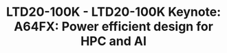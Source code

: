 ---
categories:
- ltd20
description: '<strong>To join this session live please go to:</strong><br><ul><li>YouTube:
  <a data-saferedirecturl="https://www.google.com/url?q=https://youtu.be/PFQdsAoxQjo&source=gmail&ust=1584481372166000&usg=AFQjCNEaHD7pbM7zG_P6qVfLUp1t25kjHQ"
  href="https://youtu.be/PFQdsAoxQjo" target="_blank">https://youtu.be/PFQdsAoxQjo</a></li><li>Zoom:
  <a data-saferedirecturl="https://www.google.com/url?q=https://zoom.us/j/979251096?pwd%3Dd1VOZVF3TDVGaW1BYXVNeUl3WDk5QT09&source=gmail&ust=1584481372167000&usg=AFQjCNEbwp1MgK5ehMTqiYrSaWesNvUPgw"
  href="https://zoom.us/j/979251096?pwd=d1VOZVF3TDVGaW1BYXVNeUl3WDk5QT09" target="_blank">https://zoom.us/j/979251096?pwd=d1VOZVF3TDVGaW1BYXVNeUl3WDk5QT09</a></li></ul><br>Description:
  <br>Fujitsu developed the A64FX processor that is optimized for HPC (High Performance
  Computing) and the AI(Artificial Intelligence).<br>A64FX is used in Fugaku supercomputer
  which is a massively parallel supercomputer and a successor to K-computer.<br>A64FX
  is based on&nbsp;Fujitsu&nbsp;microarchitecture, as used in our SPARC64 and mainframe
  processor development.<br>It provides the world''s top-class flops/watt, computing
  performance and memory bandwidth. A64FX Prototype took 1st place in the&nbsp;Green500
  November 2019.<br>To achieve high performance and low power consumption in a wide
  range of actual applications, we collaboratively work with RIKEN&nbsp;(co-design).<br>For
  ISA (Instruction Set Architecture),&nbsp;Fujitsu&nbsp;chose to adopt the Armv8-A
  with SVE (Scalable Vector Extension) to best position&nbsp;the Fugaku to utilize
  and contribute to a broader user base.<br>Fujitsu&nbsp;has collaborated with Arm
  as a lead partner and contributed to the development of SVE of the HPC and AI extension
  for the&nbsp;Armv8-A.<br>I would explain the processor features from the standpoint
  of microarchitecture and ISA.'
image:
  featured: 'true'
  path: https://static.linaro.org/connect/ltd20/images/LTD20-100K.png
session_id: LTD20-100K
session_room: Track 1 [Tuesday]
session_slot:
  end_time: 2020-03-24 09:25
  start_time: 2020-03-24 09:00
session_speakers:
- speaker_bio: Takekazu Tabata is an engineer at Fujitsu. His research interests include
    microprocessor design. Especially, he is in charge of &amp;nbsp;high-performance
    core microarchitecture design and instruction set architecture.
  speaker_company: Fujitsu Limited
  speaker_image: http://avatars.sched.co/c/da/10545751/avatar.jpg.320x320px.jpg?c2b
  speaker_name: Takekazu Tabata
  speaker_position: Staff engineer
  speaker_role: attendee, speaker
session_track: HPC
tag: session
tags: HPC
title: 'LTD20-100K - LTD20-100K Keynote: A64FX: Power efficient design for HPC and
  AI'
---